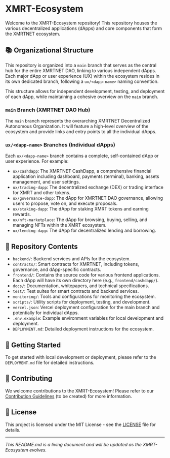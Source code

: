 # XMRT-Ecosystem

Welcome to the XMRT-Ecosystem repository! This repository houses the various decentralized applications (dApps) and core components that form the XMRTNET ecosystem.

## 📚 Organizational Structure

This repository is organized into a `main` branch that serves as the central hub for the entire XMRTNET DAO, linking to various independent dApps. Each major dApp or user experience (UX) within the ecosystem resides in its own dedicated branch, following a `ux/<dapp-name>` naming convention.

This structure allows for independent development, testing, and deployment of each dApp, while maintaining a cohesive overview on the `main` branch.

### **`main` Branch (XMRTNET DAO Hub)**

The `main` branch represents the overarching XMRTNET Decentralized Autonomous Organization. It will feature a high-level overview of the ecosystem and provide links and entry points to all the individual dApps.

### **`ux/<dapp-name>` Branches (Individual dApps)**

Each `ux/<dapp-name>` branch contains a complete, self-contained dApp or user experience. For example:

- `ux/cashdapp`: The XMRTNET CashDapp, a comprehensive financial application including dashboard, payments (terminal), banking, assets management, and user settings.
- `ux/trading-dapp`: The decentralized exchange (DEX) or trading interface for XMRT and other tokens.
- `ux/governance-dapp`: The dApp for XMRTNET DAO governance, allowing users to propose, vote on, and execute proposals.
- `ux/staking-dapp`: The dApp for staking XMRT tokens and earning rewards.
- `ux/nft-marketplace`: The dApp for browsing, buying, selling, and managing NFTs within the XMRT ecosystem.
- `ux/lending-dapp`: The dApp for decentralized lending and borrowing.

## 📂 Repository Contents

- `backend/`: Backend services and APIs for the ecosystem.
- `contracts/`: Smart contracts for XMRTNET, including tokens, governance, and dApp-specific contracts.
- `frontend/`: Contains the source code for various frontend applications. Each dApp will have its own directory here (e.g., `frontend/cashdapp/`).
- `docs/`: Documentation, whitepapers, and technical specifications.
- `test/`: Test suites for smart contracts and backend services.
- `monitoring/`: Tools and configurations for monitoring the ecosystem.
- `scripts/`: Utility scripts for deployment, testing, and development.
- `vercel.json`: Vercel deployment configuration for the main branch and potentially for individual dApps.
- `.env.example`: Example environment variables for local development and deployment.
- `DEPLOYMENT.md`: Detailed deployment instructions for the ecosystem.

## 🚀 Getting Started

To get started with local development or deployment, please refer to the `DEPLOYMENT.md` file for detailed instructions.

## 🤝 Contributing

We welcome contributions to the XMRT-Ecosystem! Please refer to our [Contribution Guidelines](CONTRIBUTING.md) (to be created) for more information.

## 📄 License

This project is licensed under the MIT License - see the [LICENSE](LICENSE) file for details.

---

*This README.md is a living document and will be updated as the XMRT-Ecosystem evolves.*

